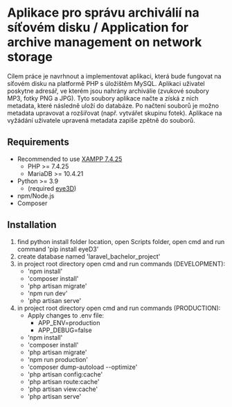 # Aplikace pro správu archiválií na síťovém disku / Application for archive management on network storage

Cílem práce je navrhnout a implementovat aplikaci, která bude fungovat na síťovém disku na platformě PHP
s úložištěm MySQL. Aplikaci uživatel poskytne adresář, ve kterém jsou nahrány archiválie (zvukové soubory
MP3, fotky PNG a JPG). Tyto soubory aplikace načte a získá z nich metadata, které následně uloží do databáze.
Po načtení souborů je možno metadata upravovat a rozšiřovat (např. vytvářet skupinu fotek). Aplikace na
vyžádání uživatele upravená metadata zapíše zpětně do souborů.

## Requirements
- Recommended to use [XAMPP 7.4.25](https://sourceforge.net/projects/xampp/files/XAMPP%20Windows/7.4.25/)
    - PHP >= 7.4.25
    - MariaDB >= 10.4.21
- Python >= 3.9 
    - (required [eye3D](https://eyed3.readthedocs.io/en/latest/installation.html))
- npm/Node.js
- Composer

## Installation
1. find python install folder location, open Scripts folder, open cmd and run command 'pip install eyeD3'
2. create database named 'laravel_bachelor_project'
3. in project root directory open cmd and run commands (DEVELOPMENT):
    - 'npm install'
    - 'composer install'
    - 'php artisan migrate'
    - 'npm run dev'
    - 'php artisan serve'
4. in project root directory open cmd and run commands (PRODUCTION):
    - Apply changes to .env file:
        - APP_ENV=production
        - APP_DEBUG=false
    - 'npm install'
    - 'composer install'
    - 'php artisan migrate'
    - 'npm run production'
    - 'composer dump-autoload --optimize'
    - 'php artisan config:cache'
    - 'php artisan route:cache'
    - 'php artisan view:cache'
    - 'php artisan serve'
